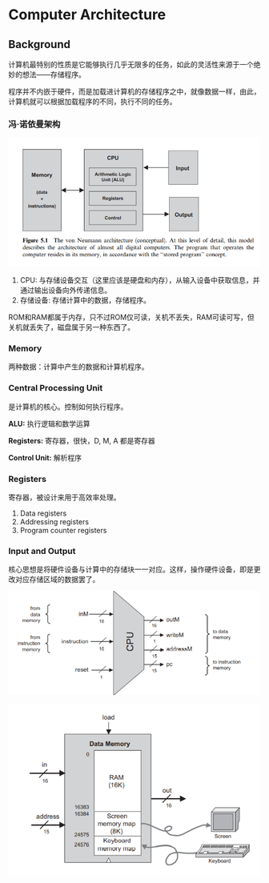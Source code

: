 ﻿# Computer Architecture

## Background

计算机最特别的性质是它能够执行几乎无限多的任务，如此的灵活性来源于一个绝妙的想法——存储程序。

程序并不内嵌于硬件，而是加载进计算机的存储程序之中，就像数据一样，由此，计算机就可以根据加载程序的不同，执行不同的任务。

### 冯·诺依曼架构

![冯-诺伊曼架构](images/von-neumann.png)  

1. CPU: 与存储设备交互（这里应该是硬盘和内存），从输入设备中获取信息，并通过输出设备向外传递信息。
2. 存储设备: 存储计算中的数据，存储程序。

ROM和RAM都属于内存，只不过ROM仅可读，关机不丢失，RAM可读可写，但关机就丢失了，磁盘属于另一种东西了。

### Memory

两种数据：计算中产生的数据和计算机程序。

### Central Processing Unit

是计算机的核心。控制如何执行程序。

**ALU:** 执行逻辑和数学运算

**Registers:** 寄存器，很快，D, M, A 都是寄存器

**Control Unit:** 解析程序

### Registers

寄存器，被设计来用于高效率处理。

1. Data registers
2. Addressing registers
3. Program counter registers

### Input and Output

核心思想是将硬件设备与计算中的存储块一一对应。这样，操作硬件设备，即是更改对应存储区域的数据罢了。

![CPU](images/CPU.png)  

![Hack](images/general_structure.png)  
